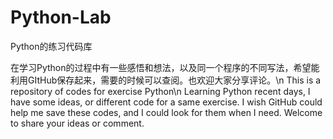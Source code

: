 # Python-Lab
Python的练习代码库

在学习Python的过程中有一些感悟和想法，以及同一个程序的不同写法，希望能利用GItHub保存起来，需要的时候可以查阅。也欢迎大家分享评论。\n
This is a repository of codes for exercise Python\n
Learning Python recent days, I have some ideas, or different code for a same exercise. I wish GitHub could help me save these codes, and I could look for them when I need. Welcome to share your ideas or comment.
